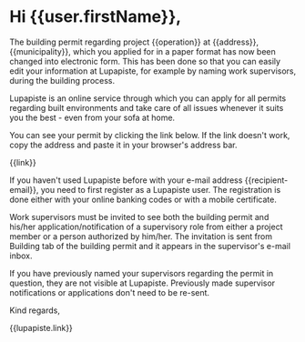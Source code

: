 # Hi {{user.firstName}},

The building permit regarding project {{operation}} at {{address}}, {{municipality}}, which you applied for in a paper format has now been changed into electronic form. This has been done so that you can easily edit your information at Lupapiste, for example by naming work supervisors, during the building process.

Lupapiste is an online service through which you can apply for all permits regarding built environments and take care of all issues whenever it suits you the best - even from your sofa at home.

You can see your permit by clicking the link below. If the link doesn't work, copy the address and paste it in your browser's address bar.

{{link}}

If you haven't used Lupapiste before with your e-mail address {{recipient-email}}, you need to first register as a Lupapiste user. The registration is done either with your online banking codes or with a mobile certificate.

Work supervisors must be invited to see both the building permit and his/her application/notification of a supervisory role from either a project member or a person authorized by him/her. The invitation is sent from Building tab of the building permit and it appears in the supervisor's e-mail inbox.

If you have previously named your supervisors regarding the permit in question, they are not visible at Lupapiste. Previously made supervisor notifications or applications don't need to be re-sent.


Kind regards,

{{lupapiste.link}}

